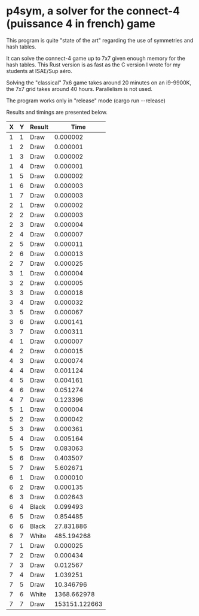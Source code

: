 # p4sym, a solver for the connect-4 (puissance 4 in french) game

This program is quite "state of the art" regarding the use of symmetries 
and hash tables. 

It can solve the connect-4 game up to 7x7 given enough memory for the hash tables.
This Rust version is as fast as the C version I wrote for my students at ISAE/Sup aéro.

Solving the "classical" 7x6 game takes around 20 minutes on an i9-9900K, the 7x7 grid takes around 40 hours.
Parallelism is not used.

The program works only in "release" mode (cargo run --release)

Results and timings are presented below.


| X | Y |Result|Time|
|---|---|------|----|
|1 |1 | Draw | 0.000002 |
|1 |2 | Draw | 0.000001 |
|1 |3 | Draw | 0.000002 |
|1 |4 | Draw | 0.000001 |
|1 |5 | Draw | 0.000002 |
|1 |6 | Draw | 0.000003 |
|1 |7 | Draw | 0.000003 |
|2 |1 | Draw | 0.000002 |
|2 |2 | Draw | 0.000003 |
|2 |3 | Draw | 0.000004 |
|2 |4 | Draw | 0.000007 |
|2 |5 | Draw | 0.000011 |
|2 |6 | Draw | 0.000013 |
|2 |7 | Draw | 0.000025 |
|3 |1 | Draw | 0.000004 |
|3 |2 | Draw | 0.000005 |
|3 |3 | Draw | 0.000018 |
|3 |4 | Draw | 0.000032 |
|3 |5 | Draw | 0.000067 |
|3 |6 | Draw | 0.000141 |
|3 |7 | Draw | 0.000311 |
|4 |1 | Draw | 0.000007 |
|4 |2 | Draw | 0.000015 |
|4 |3 | Draw | 0.000074 |
|4 |4 | Draw | 0.001124 |
|4 |5 | Draw | 0.004161 |
|4 |6 | Draw | 0.051274 |
|4 |7 | Draw | 0.123396 |
|5 |1 | Draw | 0.000004 |
|5 |2 | Draw | 0.000042 |
|5 |3 | Draw | 0.000361 |
|5 |4 | Draw | 0.005164 |
|5 |5 | Draw | 0.083063 |
|5 |6 | Draw | 0.403507 |
|5 |7 | Draw | 5.602671 |
|6 |1 | Draw | 0.000010 |
|6 |2 | Draw | 0.000135 |
|6 |3 | Draw | 0.002643 |
|6 |4 | Black | 0.099493 |
|6 |5 | Draw | 0.854485 |
|6 |6 | Black | 27.831886 |
|6 |7 | White | 485.194268 |
|7 |1 | Draw | 0.000025 |
|7 |2 | Draw | 0.000434 |
|7 |3 | Draw | 0.012567 |
|7 |4 | Draw | 1.039251 |
|7 |5 | Draw | 10.346796 |
|7 |6 | White | 1368.662978 |
|7 |7 | Draw | 153151.122663 |

